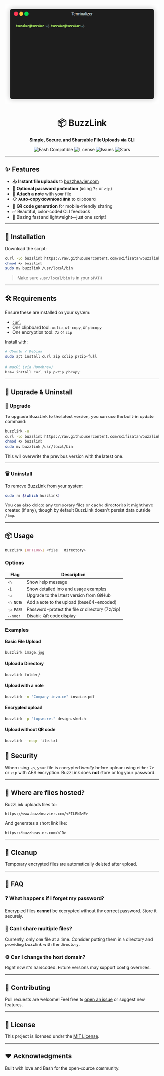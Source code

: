 <div align="center">
    <img src="./buzzlink.gif" alt="buzzlink demo" />
</div>

<h1 align="center">📦 BuzzLink</h1>
<p align="center"><strong>Simple, Secure, and Shareable File Uploads via CLI</strong></p>

<p align="center">
  <img src="https://img.shields.io/badge/bash-compatible-green?style=flat-square" alt="Bash Compatible" />
  <img src="https://img.shields.io/badge/license-MIT-blue?style=flat-square" alt="License" />
  <img src="https://img.shields.io/github/issues/scifisatan/buzzlink?style=flat-square" alt="Issues" />
  <img src="https://img.shields.io/github/stars/scifisatan/buzzlink?style=flat-square" alt="Stars" />
</p>

---

## ✨ Features

- 📤 **Instant file uploads** to [buzzheavier.com](https://buzzheavier.com)
- 🔐 **Optional password protection** (using `7z` or `zip`)
- 📝 **Attach a note** with your file
- 📋 **Auto-copy download link** to clipboard
- 📱 **QR code generation** for mobile-friendly sharing
- ✅ Beautiful, color-coded CLI feedback
- 💨 Blazing fast and lightweight—just one script!

---

## 🚀 Installation

Download the script:

```bash
curl -Lo buzzlink https://raw.githubusercontent.com/scifisatan/buzzlink/main/buzzlink.sh
chmod +x buzzlink
sudo mv buzzlink /usr/local/bin

```

> Make sure `/usr/local/bin` is in your `$PATH`.

---

## 🛠 Requirements

Ensure these are installed on your system:

- [`curl`](https://curl.se/)
- One clipboard tool: `xclip`, `wl-copy`, or `pbcopy`
- One encryption tool: `7z` or `zip`

Install with:

```bash
# Ubuntu / Debian
sudo apt install curl zip xclip p7zip-full

# macOS (via Homebrew)
brew install curl zip p7zip pbcopy
```

---

## 🔄 Upgrade & Uninstall

### 🔼 Upgrade

To upgrade BuzzLink to the latest version, you can use the built-in update command:

```bash
buzzlink -u
curl -Lo buzzlink https://raw.githubusercontent.com/scifisatan/buzzlink/main/buzzlink.sh
chmod +x buzzlink
sudo mv buzzlink /usr/local/bin
```

This will overwrite the previous version with the latest one.

---

### 🗑 Uninstall

To remove BuzzLink from your system:

```bash
sudo rm $(which buzzlink)
```

You can also delete any temporary files or cache directories it might have created (if any), though by default BuzzLink doesn't persist data outside `/tmp`.

---

## 📦 Usage

```bash
buzzlink [OPTIONS] <file | directory>
```

### Options

| Flag      | Description                                     |
| --------- | ----------------------------------------------- |
| `-h`      | Show help message                               |
| `-i`      | Show detailed info and usage examples           |
| `-u`      | Upgrade to the latest version from GitHub       |
| `-n NOTE` | Add a note to the upload (base64-encoded)       |
| `-p PASS` | Password-protect the file or directory (7z/zip) |
| `--noqr`  | Disable QR code display                         |

### Examples

#### Basic File Upload

```bash
buzzlink image.jpg
```

#### Upload a Directory

```bash
buzzlink folder/
```

#### Upload with a note

```bash
buzzlink -n "Company invoice" invoice.pdf
```

#### Encrypted upload

```bash
buzzlink -p "topsecret" design.sketch
```

#### Upload without QR code

```bash
buzzlink --noqr file.txt
```

## 🔐 Security

When using `-p`, your file is encrypted _locally_ before upload using either `7z` or `zip` with AES encryption. BuzzLink does **not** store or log your password.

---

## 📁 Where are files hosted?

BuzzLink uploads files to:

```
https://www.buzzheavier.com/<FILENAME>
```

And generates a short link like:

```
https://buzzheavier.com/<ID>
```

---

## 🧹 Cleanup

Temporary encrypted files are automatically deleted after upload.

---

## 🙋 FAQ

### ❓ What happens if I forget my password?

Encrypted files **cannot** be decrypted without the correct password. Store it securely.

### 📂 Can I share multiple files?

Currently, only one file at a time. Consider putting them in a directory and providing buzzlink with the directory.

### ⚙️ Can I change the host domain?

Right now it's hardcoded. Future versions may support config overrides.

---

## 📣 Contributing

Pull requests are welcome! Feel free to [open an issue](https://github.com/yourusername/buzzlink/issues) or suggest new features.

---

## 📄 License

This project is licensed under the [MIT License](LICENSE).

---

## ❤️ Acknowledgments

Built with love and Bash for the open-source community.
